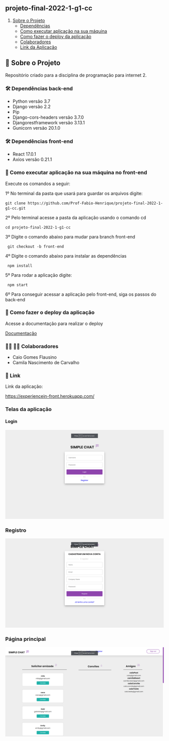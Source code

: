 ## projeto-final-2022-1-g1-cc

1. [Sobre o Projeto](#sobre-o-projeto)
    * [Dependências](#Dependências)
    * [Como executar aplicação na sua máquina](#Como_executar_aplicação_na_sua_máquina)
    * [Como fazer  o deploy da aplicação](#Como_fazer_o_deploy_da_aplicação)
    * [Colaboradores](#Colaboradores)
    * [Link da Aplicação](#link)

## :rocket: Sobre o Projeto

Repositório criado para a disciplina de programação para internet 2.


### :hammer_and_wrench: Dependências back-end

- Python versão 3.7
- Django versão 2.2
- Pip
- Django-cors-headers versão 3.7.0
- Djangorestframework versão 3.13.1
- Gunicorn versão 20.1.0

### :hammer_and_wrench: Dependências front-end

- React 17.0.1
- Axios versão 0.21.1

### :wrench: Como executar aplicação na sua máquina no front-end

Execute os comandos a seguir:

1º No terminal da pasta que usará para guardar os arquivos digite:

```
git clone https://github.com/Prof-Fabio-Henrique/projeto-final-2022-1-g1-cc.git
```

2º Pelo terminal acesse a pasta da aplicação usando o comando cd

```
cd projeto-final-2022-1-g1-cc
```
3º Digite o comando abaixo para mudar para branch front-end

```
 git checkout -b front-end
```

4º Digite o comando abaixo para instalar as dependências

```
 npm install 
``` 

5º Para rodar a aplicação digite:

```
 npm start
```
6º Para conseguir acessar a aplicação pelo front-end, siga os passos do back-end
### :hammer: Como fazer o deploy da aplicação

Acesse a documentação para realizar o deploy

[Documentação](https://github.com/Prof-Fabio-Henrique/projeto-final-2022-1-g1-cc/blob/api/documentos/Documento%20de%20implanta%C3%A7%C3%A3o%20Simple%20Chat%20-%20PPI2.pdf)

### :woman_student: :man_student:  Colaboradores

- Caio Gomes Flausino
- Camila Nascimento de Carvalho

### :link: Link

Link da aplicação: 

https://experiencein-front.herokuapp.com/

### Telas da aplicação

#### Login
![Login](./ui_figures/login.png)

### Registro
![Login](./ui_figures/register.png)

### Página principal
![Login](./ui_figures/main_page.png)